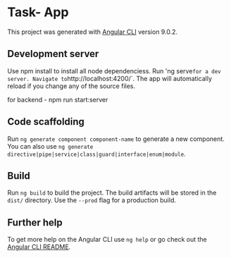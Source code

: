 # Task- App

This project was generated with [Angular CLI](https://github.com/angular/angular-cli) version 9.0.2.

## Development server
Use npm install to install all node dependenciess.
Run 'ng serve` for a dev server. Navigate to `http://localhost:4200/`. The app will automatically reload if you change any of the source files.

for backend - npm run start:server 

## Code scaffolding

Run `ng generate component component-name` to generate a new component. You can also use `ng generate directive|pipe|service|class|guard|interface|enum|module`.

## Build

Run `ng build` to build the project. The build artifacts will be stored in the `dist/` directory. Use the `--prod` flag for a production build.



## Further help

To get more help on the Angular CLI use `ng help` or go check out the [Angular CLI README](https://github.com/angular/angular-cli/blob/master/README.md).
